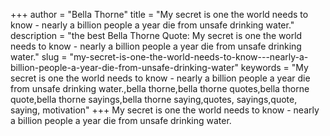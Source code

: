 +++
author = "Bella Thorne"
title = "My secret is one the world needs to know - nearly a billion people a year die from unsafe drinking water."
description = "the best Bella Thorne Quote: My secret is one the world needs to know - nearly a billion people a year die from unsafe drinking water."
slug = "my-secret-is-one-the-world-needs-to-know---nearly-a-billion-people-a-year-die-from-unsafe-drinking-water"
keywords = "My secret is one the world needs to know - nearly a billion people a year die from unsafe drinking water.,bella thorne,bella thorne quotes,bella thorne quote,bella thorne sayings,bella thorne saying,quotes, sayings,quote, saying, motivation"
+++
My secret is one the world needs to know - nearly a billion people a year die from unsafe drinking water.
